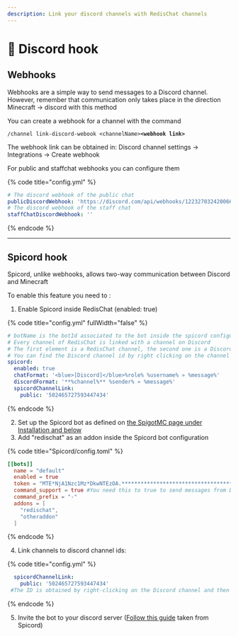 ```yaml
---
description: Link your discord channels with RedisChat channels
---
```


# 🐨 Discord hook

## Webhooks

Webhooks are a simple way to send messages to a Discord channel. However, remember that communication only takes place in the direction Minecraft -> discord with this method

You can create a webhook for a channel with the command&#x20;

`/channel link-discord-webook <channelName>`**`<webhook link>`**

The webhook link can be obtained in: Discord channel settings -> Integrations -> Create webhook

For public and staffchat webhooks you can configure them

{% code title="config.yml" %}
```yaml
# The discord webhook of the public chat
publicDiscordWebhook: 'https://discord.com/api/webhooks/1223270324200669194/yourtoken'
# The discord webhook of the staff chat
staffChatDiscordWebhook: ''
```
{% endcode %}

***

## Spicord hook

Spicord, unlike webhooks, allows two-way communication between Discord and Minecraft

To enable this feature you need to :

1. Enable Spicord inside RedisChat (enabled: true)

{% code title="config.yml" fullWidth="false" %}
```yaml
# botName is the botId associated to the bot inside the spicord configuration
# Every channel of RedisChat is linked with a channel on Discord
# The first element is a RedisChat channel, the second one is a Discord channel id
# You can find the Discord channel id by right clicking on the channel and clicking on 'Copy ID'
spicord:
  enabled: true
  chatFormat: '<blue>[Discord]</blue>%role% %username% » %message%'
  discordFormat: '**%channel%** %sender% » %message%'
  spicordChannelLink:
    public: '502465727593447434'
```
{% endcode %}

2. Set up the Spicord bot as defined on [the SpigotMC page under Installation and below](https://www.spigotmc.org/resources/spicord.64918/)
3. Add "redischat" as an addon inside the Spicord bot configuration

{% code title="Spicord/config.toml" %}
```toml
[[bots]]
  name = "default"
  enabled = true
  token = "MTE*NjA1Nzc1Mz*DkwNTEzOA.******************************************"
  command_support = true #You need this to true to send messages from Discord to MC
  command_prefix = "-"
  addons = [
    "redischat",
    "otheraddon"
  ]
```
{% endcode %}

4. Link channels to discord channel ids:

{% code title="config.yml" %}
```yaml
  spicordChannelLink:
    public: '502465727593447434' 
 #The ID is obtained by right-clicking on the Discord channel and then Copy channel ID
```
{% endcode %}

5. Invite the bot to your discord server ([Follow this guide](https://github.com/Spicord/Spicord/blob/v5/tutorial/CREATE-A-BOT.md) taken from Spicord)

